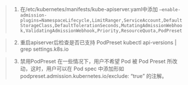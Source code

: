 > 1. 在/etc/kubernetes/manifests/kube-apiserver.yaml中添加
`–enable-admission-plugins=NamespaceLifecycle,LimitRanger,ServiceAccount,DefaultStorageClass,DefaultTolerationSeconds,MutatingAdmissionWebhook,ValidatingAdmissionWebhook,Priority,ResourceQuota,PodPreset`

> 2. 重启apiserver后检查是否已支持 PodPreset
kubectl api-versions | grep settings.k8s.io

> 3. 禁用PodPreset
在一些情况下，用户不希望 Pod 被 Pod Preset 所改动，这时，用户可以在 Pod spec 中添加形如 podpreset.admission.kubernetes.io/exclude: “true” 的注解。